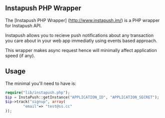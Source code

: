 Instapush PHP Wrapper
-----

The [Instapush PHP Wrapper] (http://www.instapush.im/) is
a PHP wrapper for Instapush API.

Instapush allows you to recieve push notifications about any transaction you care about in your web app immediatly using events based approach.

This wrapper makes async request hence will minimally affect application speed (if any).

Usage
-----
The minimal you'll need to have is:
```php
require("lib/instapush.php");
$ip = InstaPush::getInstance("APPLICATION_ID", "APPLICATION_SECRET");
$ip->track("signup", array( 
 		"email"=> "test@ss.cc"
));
```
